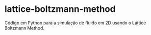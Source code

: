 # lattice-boltzmann-method

Código em Python para a simulação de fluido em 2D usando o Lattice Boltzmann Method.
